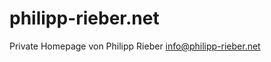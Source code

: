 philipp-rieber.net
==================

Private Homepage von Philipp Rieber <info@philipp-rieber.net>
